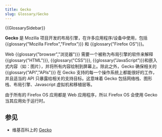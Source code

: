 ```yaml
---
title: Gecko
slug: Glossary/Gecko
---
```


{{GlossarySidebar}}

**Gecko** 是 Mozilla 项目开发的布局引擎，在许多应用程序/设备中使用，包括{{glossary("Mozilla Firefox","Firefox")}} 和 {{glossary("Firefox OS")}}。

Web {{glossary("browser","浏览器")}} 需要一个被称为布局引擎的软件来解释 {{glossary("HTML")}}, {{glossary("CSS")}}, {{glossary("JavaScript")}}和嵌入式内容（如：图片），并将所有内容绘制到屏幕上。除此之外，Gecko 确保相关的 {{glossary("API","APIs")}} 在 Gecko 支持的每一个操作系统上都能很好的工作，并且适当的 API 只暴露给相关的支持目标。这意味着 Gecko 包括网络栈、图形栈、布局引擎、Javascript 虚拟机和移植层等。

由于所有的 Firefox OS 应用都是 Web 应用程序，所以 Firefox OS 会使用 Gecko 当其应用处于运行时。

## 参见

- 维基百科上的 [Gecko](https://zh.wikipedia.org/wiki/Gecko)
